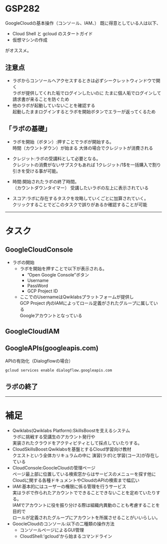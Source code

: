 # GSP282
GoogleCloudの基本操作（コンソール、IAM、）
既に得意としている人は以下、
- Cloud Shell と gcloud のスタートガイド
- 仮想マシンの作成

がオススメ。
## 注意点
- ラボからコンソールへアクセスするときは必ずシークレットウィンドウで開く  
ラボが提供してくれた垢でログインしたいのに
たまに個人垢でログインして請求書が来ることを防ぐため
- 他のラボが起動していないことを確認する  
起動したままログインするとラボを開始ボタンでエラーが返ってくるため

## 「ラボの基礎」
- ラボを開始（ボタン）:押すことでラボが開始する。  
時間（カウントダウン）が始まる
大体の場合でクレジットが消費される
	
- クレジット:ラボの受講料として必要となる。  
クレジットの消費がないサブスクもあれば
1クレジット/1$を一括購入で割り引きを受ける事が可能。
- 時間:開始されたラボの終了時間。  
（カウントダウンタイマー）
受講したいラボの左上に表示されている
- スコア:ラボに存在するタスクを攻略していくごとに加算されていく。  
クリックすることでどこのタスクで誤りがあるか確認することが可能
---
# タスク
## GoogleCloudConsole
- ラボの開始
	- ラボを開始を押すことで以下が表示される。  
		- ”Open Google Console”ボタン
		- Username
		- PassWord
		- GCP Project ID
	- ここでのUsernameはQwiklabsプラットフォームが提供し  
	GCP Project 内のIAMによってロール定義がされたグループに属している  
	Googleアカウントとなっている
## GoogleCloudIAM

## GoogleAPIs(googleapis.com) 
APIの有効化（Dialogflowの場合）
```shell
gcloud services enable dialogflow.googleapis.com
```
## ラボの終了
---
# 補足
- Qwiklabs(Qwiklabs Platform):SkillsBoostを支えるシステム  
ラボに挑戦する受講生のアカウント発行や  
実装されたクラウドをアクティビティとして採点していたりする。
- CloudSkillsBoost:Qwiklabsを基盤とするCloud学習向け教材  
クエストという全体カリキュラムの中に
演習(ラボ)と学習(コース)が存在している
- CloudConsole:GoocleCloudの管理ページ  
ページ最上部に位置している検索窓からはサービスのメニューを探す他に  
Cloudに関する各種ドキュメントやCloudのAPIの検索まで幅広い
- IAM:基本的にはユーザーの権限に係る管理を行うサービス  
実はラボで作られたアカウントでできることできないことを定めていたりする。  
IAMでアカウントに役を振り分ける際は組織内異動のことも考慮することを目的で  
ロールが定義されたグループにアカウントを所属させることがいいらしい。
- GoocleCloudのコンソール:以下の二種類の操作方法  
	- コンソールページによるGUI管理
	- CloudShell:'gcloud'から始まるコマンドライン
